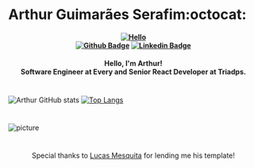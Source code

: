 # Arthur Guimarães Serafim:octocat:

<h4 align="center">

[![Hello](https://steamuserimages-a.akamaihd.net/ugc/264974925120148286/2E0BCF3F4CB877BEC57DD17E5AA36563E1C41B29/)](https://serafim.dev.br)
<br/>
[![Github Badge](https://img.shields.io/badge/-Github.io-000?style=for-the-badge&logo=Github&logoColor=white&link=https://github.com/Arthur-Serafim)](https://github.com/Arthur-Serafim)
[![Linkedin Badge](https://img.shields.io/badge/-Linkedin-blue?style=for-the-badge&logo=Linkedin&logoColor=white&link=https://www.linkedin.com/in/arthur-s-335310188/
)](https://www.linkedin.com/in/arthur-s-335310188/)

<h4 align="center">
 Hello, I'm Arthur!
 <br>
 Software Engineer at Every and Senior React Developer at Triadps.  
</h4>

#

![Arthur GitHub stats](https://github-readme-stats.vercel.app/api?username=Arthur-Serafim&show_icons=true&theme=tokyonight)
[![Top Langs](https://github-readme-stats.vercel.app/api/top-langs/?username=Arthur-Serafim&layout=compact&theme=tokyonight)](https://github.com/Arthur-Serafim)

#

![picture](https://www.eyerys.com/sites/default/files/t-rex-chrome2.png)

# 

<p align="center">
Special thanks to <a href="https://github.com/Tarmiel" target="_blank">Lucas Mesquita</a> for lending me his template!
</p>
